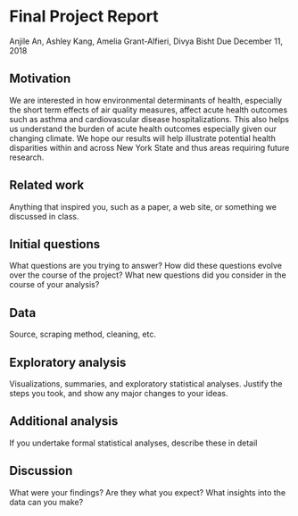Final Project Report
================
Anjile An, Ashley Kang, Amelia Grant-Alfieri, Divya Bisht
Due December 11, 2018

Motivation
----------

We are interested in how environmental determinants of health, especially the short term effects of air quality measures, affect acute health outcomes such as asthma and cardiovascular disease hospitalizations. This also helps us understand the burden of acute health outcomes especially given our changing climate. We hope our results will help illustrate potential health disparities within and across New York State and thus areas requiring future research.

Related work
------------

Anything that inspired you, such as a paper, a web site, or something we discussed in class.

Initial questions
-----------------

What questions are you trying to answer? How did these questions evolve over the course of the project? What new questions did you consider in the course of your analysis?

Data
----

Source, scraping method, cleaning, etc.

Exploratory analysis
--------------------

Visualizations, summaries, and exploratory statistical analyses. Justify the steps you took, and show any major changes to your ideas.

Additional analysis
-------------------

If you undertake formal statistical analyses, describe these in detail

Discussion
----------

What were your findings? Are they what you expect? What insights into the data can you make?

